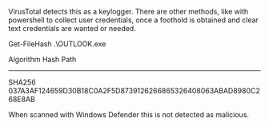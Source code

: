 VirusTotal detects this as a keylogger. There are other methods, like with powershell to collect user credentials, once a foothold is obtained and clear text credentials are wanted or needed.

Get-FileHash .\OUTLOOK.exe

Algorithm       Hash                                                                   Path
---------       ----                                                                   ----
SHA256          037A3AF124659D30B18C0A2F5D8739126266865326408063ABAD8980C268E8AB


When scanned with Windows Defender this is not detected as malicious.
